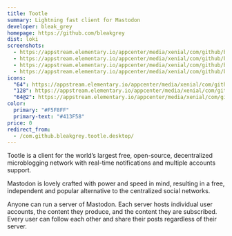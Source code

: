 ```yaml
---
title: Tootle
summary: Lightning fast client for Mastodon
developer: bleak_grey
homepage: https://github.com/bleakgrey
dist: loki
screenshots:
  - https://appstream.elementary.io/appcenter/media/xenial/com/github/bleakgrey.tootle.desktop/0C464A4A22FC9CD00286ED4ECEAF824F/screenshots/image-1_orig.png
  - https://appstream.elementary.io/appcenter/media/xenial/com/github/bleakgrey.tootle.desktop/0C464A4A22FC9CD00286ED4ECEAF824F/screenshots/image-2_orig.png
  - https://appstream.elementary.io/appcenter/media/xenial/com/github/bleakgrey.tootle.desktop/0C464A4A22FC9CD00286ED4ECEAF824F/screenshots/image-3_orig.png
  - https://appstream.elementary.io/appcenter/media/xenial/com/github/bleakgrey.tootle.desktop/0C464A4A22FC9CD00286ED4ECEAF824F/screenshots/image-4_orig.png
icons:
  "64": https://appstream.elementary.io/appcenter/media/xenial/com/github/bleakgrey.tootle.desktop/0C464A4A22FC9CD00286ED4ECEAF824F/icons/64x64/com.github.bleakgrey.tootle_com.github.bleakgrey.tootle.png
  "128": https://appstream.elementary.io/appcenter/media/xenial/com/github/bleakgrey.tootle.desktop/0C464A4A22FC9CD00286ED4ECEAF824F/icons/128x128/com.github.bleakgrey.tootle_com.github.bleakgrey.tootle.png
  "64@2": https://appstream.elementary.io/appcenter/media/xenial/com/github/bleakgrey.tootle.desktop/0C464A4A22FC9CD00286ED4ECEAF824F/icons/64x64@2/com.github.bleakgrey.tootle_com.github.bleakgrey.tootle.png
color:
  primary: "#F5F8FF"
  primary-text: "#413F58"
price: 0
redirect_from:
  - /com.github.bleakgrey.tootle.desktop/
---
```


<p>Tootle is a client for the world’s largest free, open-source, decentralized microblogging network with real-time notifications and multiple accounts support.</p>
<p>Mastodon is lovely crafted with power and speed in mind, resulting in a free, independent and popular alternative to the centralized social networks.</p>
<p>Anyone can run a server of Mastodon. Each server hosts individual user accounts, the content they produce, and the content they are subscribed. Every user can follow each other and share their posts regardless of their server.</p>